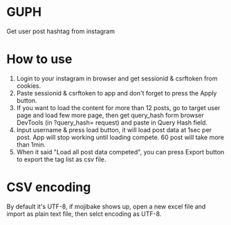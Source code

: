 # GUPH
Get user post hashtag from instagram

# How to use

1. Login to your instagram in browser and get sessionid & csrftoken from cookies.
2. Paste sessionid & csrftoken to app and don't forget to press the Apply button.
3. If you want to load the content for more than 12 posts, go to target user page and load few more page, then get query_hash form browser DevTools (in ?query_hash= request) and paste in Query Hash field.
4. Input username & press load button, it will load post data at 1sec per post. App will stop working until loading compete. 60 post will take more than 1min.
5. When it said "Load all post data competed", you can press Export button to export the tag list as csv file.

# CSV encoding
By default it's UTF-8, if mojibake shows up, open a new excel file and import as plain text file, then selct encoding as UTF-8.
